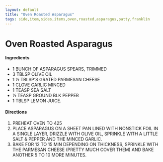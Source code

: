 ```yaml
---
layout: default
title: "Oven Roasted Asparagus"
tags: side,item,sides,items,oven,roasted,asparagus,patty,franklin
---
```

# Oven Roasted Asparagus

#### Ingredients
- 1 BUNCH OF ASPARAGUS SPEARS, TRIMMED
- 3 TBLSP OLIVE OIL
- 1 ½ TBLSP’S GRATED PARMESAN CHEESE
- 1 CLOVE GARLIC MINCED
- 1 TEASP SEA SALT
- ½ TEASP GROUND BLK PEPPER
- 1 TBLSP LEMON JUICE.

#### Directions
1. PREHEAT OVEN TO 425
2. PLACE ASPARAGUS ON A SHEET PAN LINED WITH NONSTICK FOIL IN A SINGLE LAYER, DRIZZLE WITH OLIVE OIL, SPRINKLE WITH A LITTLE SALT & PEPPER AND THE MINCED GARLIC.
3. BAKE FOR 12 TO 15 MIN DEPENDING ON THICKNESS, SPRINKLE WITH THE PARMESAN CHEESE (PRETTY MUCH COVER THEM) AND BAKE ANOTHER 5 TO 10 MORE MINUTES.

